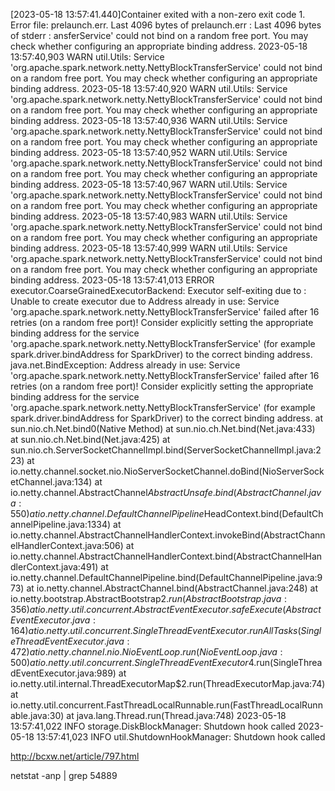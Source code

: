 [2023-05-18 13:57:41.440]Container exited with a non-zero exit code 1. Error file: prelaunch.err.
Last 4096 bytes of prelaunch.err :
Last 4096 bytes of stderr :
ansferService' could not bind on a random free port. You may check whether configuring an appropriate binding address.
2023-05-18 13:57:40,903 WARN util.Utils: Service 'org.apache.spark.network.netty.NettyBlockTransferService' could not bind on a random free port. You may check whether configuring an appropriate binding address.
2023-05-18 13:57:40,920 WARN util.Utils: Service 'org.apache.spark.network.netty.NettyBlockTransferService' could not bind on a random free port. You may check whether configuring an appropriate binding address.
2023-05-18 13:57:40,936 WARN util.Utils: Service 'org.apache.spark.network.netty.NettyBlockTransferService' could not bind on a random free port. You may check whether configuring an appropriate binding address.
2023-05-18 13:57:40,952 WARN util.Utils: Service 'org.apache.spark.network.netty.NettyBlockTransferService' could not bind on a random free port. You may check whether configuring an appropriate binding address.
2023-05-18 13:57:40,967 WARN util.Utils: Service 'org.apache.spark.network.netty.NettyBlockTransferService' could not bind on a random free port. You may check whether configuring an appropriate binding address.
2023-05-18 13:57:40,983 WARN util.Utils: Service 'org.apache.spark.network.netty.NettyBlockTransferService' could not bind on a random free port. You may check whether configuring an appropriate binding address.
2023-05-18 13:57:40,999 WARN util.Utils: Service 'org.apache.spark.network.netty.NettyBlockTransferService' could not bind on a random free port. You may check whether configuring an appropriate binding address.
2023-05-18 13:57:41,013 ERROR executor.CoarseGrainedExecutorBackend: Executor self-exiting due to : Unable to create executor due to Address already in use: Service 'org.apache.spark.network.netty.NettyBlockTransferService' failed after 16 retries (on a random free port)! Consider explicitly setting the appropriate binding address for the service 'org.apache.spark.network.netty.NettyBlockTransferService' (for example spark.driver.bindAddress for SparkDriver) to the correct binding address.
java.net.BindException: Address already in use: Service 'org.apache.spark.network.netty.NettyBlockTransferService' failed after 16 retries (on a random free port)! Consider explicitly setting the appropriate binding address for the service 'org.apache.spark.network.netty.NettyBlockTransferService' (for example spark.driver.bindAddress for SparkDriver) to the correct binding address.
	at sun.nio.ch.Net.bind0(Native Method)
	at sun.nio.ch.Net.bind(Net.java:433)
	at sun.nio.ch.Net.bind(Net.java:425)
	at sun.nio.ch.ServerSocketChannelImpl.bind(ServerSocketChannelImpl.java:223)
	at io.netty.channel.socket.nio.NioServerSocketChannel.doBind(NioServerSocketChannel.java:134)
	at io.netty.channel.AbstractChannel$AbstractUnsafe.bind(AbstractChannel.java:550)
	at io.netty.channel.DefaultChannelPipeline$HeadContext.bind(DefaultChannelPipeline.java:1334)
	at io.netty.channel.AbstractChannelHandlerContext.invokeBind(AbstractChannelHandlerContext.java:506)
	at io.netty.channel.AbstractChannelHandlerContext.bind(AbstractChannelHandlerContext.java:491)
	at io.netty.channel.DefaultChannelPipeline.bind(DefaultChannelPipeline.java:973)
	at io.netty.channel.AbstractChannel.bind(AbstractChannel.java:248)
	at io.netty.bootstrap.AbstractBootstrap$2.run(AbstractBootstrap.java:356)
	at io.netty.util.concurrent.AbstractEventExecutor.safeExecute(AbstractEventExecutor.java:164)
	at io.netty.util.concurrent.SingleThreadEventExecutor.runAllTasks(SingleThreadEventExecutor.java:472)
	at io.netty.channel.nio.NioEventLoop.run(NioEventLoop.java:500)
	at io.netty.util.concurrent.SingleThreadEventExecutor$4.run(SingleThreadEventExecutor.java:989)
	at io.netty.util.internal.ThreadExecutorMap$2.run(ThreadExecutorMap.java:74)
	at io.netty.util.concurrent.FastThreadLocalRunnable.run(FastThreadLocalRunnable.java:30)
	at java.lang.Thread.run(Thread.java:748)
2023-05-18 13:57:41,022 INFO storage.DiskBlockManager: Shutdown hook called
2023-05-18 13:57:41,023 INFO util.ShutdownHookManager: Shutdown hook called


http://bcxw.net/article/797.html

 netstat -anp | grep 54889
